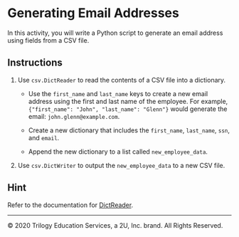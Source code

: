 # Generating Email Addresses

In this activity, you will write a Python script to generate an email address using fields from a CSV file.

## Instructions

1. Use `csv.DictReader` to read the contents of a CSV file into a dictionary.

    * Use the `first_name` and `last_name` keys to create a new email address using the first and last name of the employee. For example, `{"first_name": "John", "last_name": "Glenn"}` would generate the email: `john.glenn@example.com`.

    * Create a new dictionary that includes the `first_name`, `last_name`, `ssn`, and `email`.

    * Append the new dictionary to a list called `new_employee_data`.

2. Use `csv.DictWriter` to output the `new_employee_data` to a new CSV file.

## Hint

Refer to the documentation for [DictReader](https://docs.python.org/3/library/csv.html#csv.DictReader).

---

© 2020 Trilogy Education Services, a 2U, Inc. brand. All Rights Reserved.
